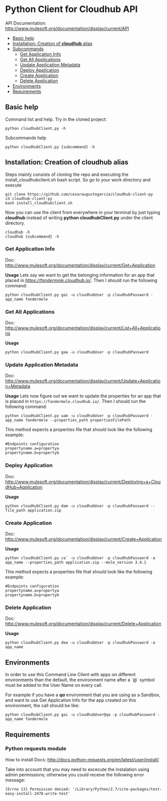 # Python Client for Cloudhub API

API Documentation: http://www.mulesoft.org/documentation/display/current/API

+ [Basic help](#basichelp)
+ [Installation: Creation of **cloudhub** alias](#cloudhubalias)
+ [Subcommands](#getapplicationinfo)
    * [Get Application Info](#getapplicationinfo)
    * [Get All Applications](#getallapplications)
    * [Update Application Metadata](#updateapplicationmetadata)
    * [Deploy Application](#deployapplication)
    * [Create Application](#createapplication)
    * [Delete Application](#deleteapplication)
+ [Environments](#environments)
+ [Requirements](#requirements)

## Basic help <a name="basichelp"/>

Command list and help. Try in the cloned project:
```
python cloudhubClient.py -h
```

Subcommands help
```
python cloudhubClient.py {subcommand} -h
```

## Installation: Creation of **cloudhub** alias<a name="cloudhubalias"/>

Steps mainly consists of cloning the repo and executing the install_cloudhubclient.sh bash script. So go to your work directory and execute
```
git clone https://github.com/cesaraugustogarcia/cloudhub-client-py
cd cloudhub-client-py
bash install_cloudhubclient.sh
```

Now you can use the client from everywhere in your terminal by just typing **cloudhub** instead of writing **python cloudhubClient.py** under the client directory.
```
cloudhub -h
cloudhub {subcommand} -h
```

### Get Application Info <a name="getapplicationinfo"/>

Doc: http://www.mulesoft.org/documentation/display/current/Get+Application

**Usage** 
Lets say we want to get the belonging information for an app that placed in *https://fandermole.cloudhub.io/*. Then I should run the following command:
```
python cloudhubClient.py gai -u cloudhubUser -p cloudhubPassword -app_name fandermole
```

### Get All Applications <a name="getallapplications"/>

Doc: http://www.mulesoft.org/documentation/display/current/List+All+Applications

**Usage** 
```
python cloudhubClient.py gaa -u cloudhubUser -p cloudhubPassword
```

### Update Application Metadata <a name="updateapplicationmetadata"/>

Doc: http://www.mulesoft.org/documentation/display/current/Update+Application+Metadata

**Usage** 
Lets now figure out we want to update the properties for an app that is placed in ```https://fandermole.cloudhub.io/```. Then I should run the following command:
```
python cloudhubClient.py uam -u cloudhubUser -p cloudhubPassword -app_name fandermole --properties_path propertiesFilePath
```

This method expects a properties file that should look like the following example:
```
#Endpoints configuration
propertyname.a=propertya
propertyname.b=propertyb
```
### Deploy Application <a name="deployapplication"/>

Doc: http://www.mulesoft.org/documentation/display/current/Deploying+a+CloudHub+Application

**Usage** 
```
python cloudhubClient.py dam -u cloudhubUser -p cloudhubPassword --file_path application.zip
```

### Create Application <a name="createapplication"/>

Doc: http://www.mulesoft.org/documentation/display/current/Create+Application

**Usage** 
```
python cloudhubClient.py ca´ -u cloudhubUser -p cloudhubPassword -a app_name --properties_path application.zip --mule_version 3.4.1
```

This method expects a properties file that should look like the following example:
```
#Endpoints configuration
propertyname.a=propertya
propertyname.b=propertyb
```

### Delete Application <a name="deleteapplication"/>

Doc: http://www.mulesoft.org/documentation/display/current/Delete+Application

**Usage** 
```
python cloudhubClient.py dea -u cloudhubUser -p cloudhubPassword -a app_name
```

## Environments <a name="environments"/>

In order to use this Command Line Client with apps on different environments than the default, the environment name after a ´@´ symbol must be added to the User Name on every call.

For example if you have a ***qa*** environment that you are using as a Sandbox, and want to use Get Application Info for the app created on this environment, the call should be like:

```
python cloudhubClient.py gai -u cloudhubUser@qa -p cloudhubPassword -app_name fandermole
```


## Requirements <a name="requirements"/>

### Python requests module

How to install Docs: http://docs.python-requests.org/en/latest/user/install/  

Take into account that you may need to excecute the instalation using admin permissions; otherwise you could receive the following error message:
```
[Errno 13] Permission denied: '/Library/Python/2.7/site-packages/test-easy-install-2478.write-test'
```
